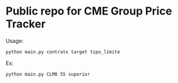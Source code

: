 # Public repo for CME Group Price Tracker
Usage:
```{r, engine='bash'}
python main.py contrato target tipo_límite
```
Ex:
```{r, engine='bash'}
python main.py CLM8 55 superior
```